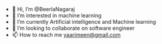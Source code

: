 - 👋 Hi, I’m @BeerlaNagaraj
- 👀 I’m interested in machine learning 
- 🌱 I’m currently Artificial intelligence and Machine learning 
- 💞️ I’m looking to collaborate on software engineer 
- 📫 How to reach me yaarimeen@gmail.com

<!---
BeerlaNagaraj/BeerlaNagaraj is a ✨ special ✨ repository because its `README.md` (this file) appears on your GitHub profile.
You can click the Preview link to take a look at your changes.
--->
